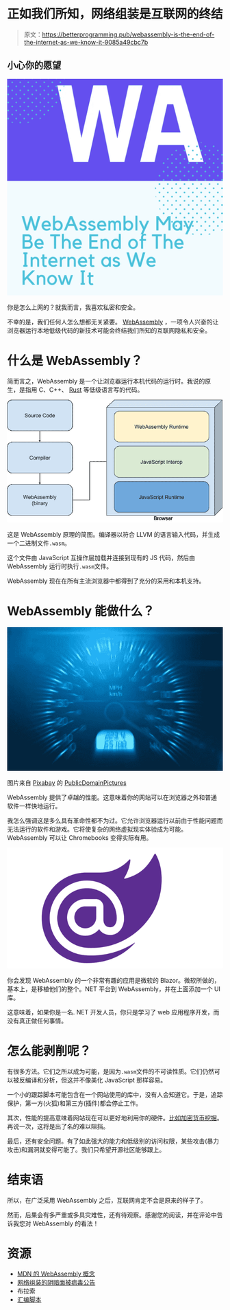 # 正如我们所知，网络组装是互联网的终结

> 原文：<https://betterprogramming.pub/webassembly-is-the-end-of-the-internet-as-we-know-it-9085a49cbc7b>

## 小心你的愿望

![](img/39c8a67f6e57fda429cf27a3bee3c263.png)

你是怎么上网的？就我而言，我喜欢私密和安全。

不幸的是，我们任何人怎么想都无关紧要。 [WebAssembly](https://webassembly.org/) ，一项令人兴奋的让浏览器运行本地低级代码的新技术可能会终结我们所知的互联网隐私和安全。

# 什么是 WebAssembly？

简而言之，WebAssembly 是一个让浏览器运行本机代码的运行时。我说的原生，是指用 C、C++、 [Rust](https://www.rust-lang.org/) 等低级语言写的代码。

![](img/4e2cc88ac47c142dfaee9e7bfe3ffae9.png)

这是 WebAssembly 原理的简图。编译器以符合 LLVM 的语言输入代码，并生成一个二进制文件`.wasm`。

这个文件由 JavaScript 互操作层加载并连接到现有的 JS 代码，然后由 WebAssembly 运行时执行`.wasm`文件。

WebAssembly 现在在所有主流浏览器中都得到了充分的采用和本机支持。

# WebAssembly 能做什么？

![](img/ea1f295bf779cef6f14c57df63f629de.png)

图片来自 [Pixabay](https://pixabay.com/?utm_source=link-attribution&utm_medium=referral&utm_campaign=image&utm_content=164063) 的 [PublicDomainPictures](https://pixabay.com/users/PublicDomainPictures-14/?utm_source=link-attribution&utm_medium=referral&utm_campaign=image&utm_content=164063)

WebAssembly 提供了卓越的性能。这意味着你的网站可以在浏览器之外和普通软件一样快地运行。

我怎么强调这是多么具有革命性都不为过。它允许浏览器运行以前由于性能问题而无法运行的软件和游戏。它将使复杂的网络虚拟现实体验成为可能。WebAssembly 可以让 Chromebooks 变得实际有用。

![](img/cd3e036cff55b374b256e94c9874c7f1.png)

你会发现 WebAssembly 的一个非常有趣的应用是微软的 Blazor。微软所做的，基本上，是移植他们的整个。NET 平台到 WebAssembly，并在上面添加一个 UI 库。

这意味着，如果你是一名. NET 开发人员，你只是学习了 web 应用程序开发，而没有真正做任何事情。

# 怎么能剥削呢？

有很多方法。它们之所以成为可能，是因为`.wasm`文件的不可读性质。它们仍然可以被反编译和分析，但这并不像美化 JavaScript 那样容易。

一个小的跟踪脚本可能包含在一个网站使用的库中，没有人会知道它。于是，追踪保护，第一方(火狐)和第三方(插件)都会停止工作。

其次，性能的提高意味着网站现在可以更好地利用你的硬件。[比如加密货币挖掘](https://www.zdnet.com/article/half-of-the-websites-using-webassembly-use-it-for-malicious-purposes/)。再说一次，这将是出了名的难以阻挡。

最后，还有安全问题。有了如此强大的能力和低级别的访问权限，某些攻击(暴力攻击)和漏洞就变得可能了。我们只希望开源社区能够跟上。

# 结束语

所以，在广泛采用 WebAssembly 之后，互联网肯定不会是原来的样子了。

然而，后果会有多严重或多具灾难性，还有待观察。感谢您的阅读，并在评论中告诉我您对 WebAssembly 的看法！

# 资源

*   [MDN 的 WebAssembly 概念](https://developer.mozilla.org/en-US/docs/WebAssembly/Concepts)
*   [网络组装的阴暗面被病毒公告](https://www.virusbulletin.com/virusbulletin/2018/10/dark-side-webassembly/)
*   布拉索
*   [汇编脚本](https://docs.assemblyscript.org/)